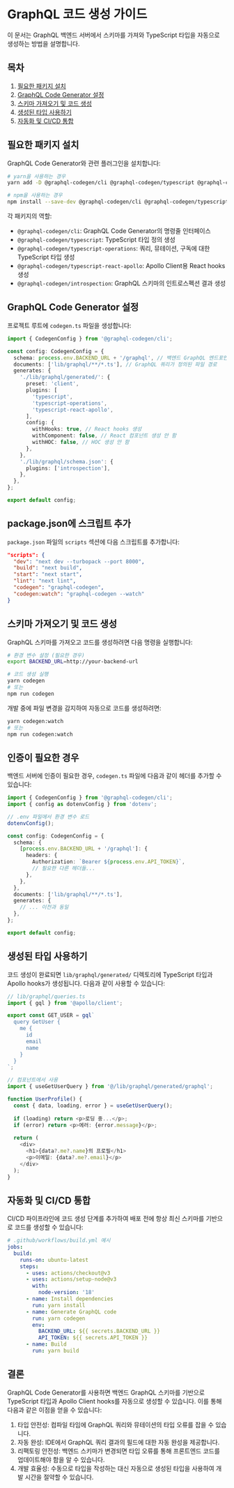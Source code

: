 # GraphQL 코드 생성 가이드

이 문서는 GraphQL 백엔드 서버에서 스키마를 가져와 TypeScript 타입을 자동으로 생성하는 방법을 설명합니다.

## 목차

1. [필요한 패키지 설치](#필요한-패키지-설치)
2. [GraphQL Code Generator 설정](#graphql-code-generator-설정)
3. [스키마 가져오기 및 코드 생성](#스키마-가져오기-및-코드-생성)
4. [생성된 타입 사용하기](#생성된-타입-사용하기)
5. [자동화 및 CI/CD 통합](#자동화-및-cicd-통합)

## 필요한 패키지 설치

GraphQL Code Generator와 관련 플러그인을 설치합니다:

```bash
# yarn을 사용하는 경우
yarn add -D @graphql-codegen/cli @graphql-codegen/typescript @graphql-codegen/typescript-operations @graphql-codegen/typescript-react-apollo @graphql-codegen/introspection

# npm을 사용하는 경우
npm install --save-dev @graphql-codegen/cli @graphql-codegen/typescript @graphql-codegen/typescript-operations @graphql-codegen/typescript-react-apollo @graphql-codegen/introspection
```

각 패키지의 역할:
- `@graphql-codegen/cli`: GraphQL Code Generator의 명령줄 인터페이스
- `@graphql-codegen/typescript`: TypeScript 타입 정의 생성
- `@graphql-codegen/typescript-operations`: 쿼리, 뮤테이션, 구독에 대한 TypeScript 타입 생성
- `@graphql-codegen/typescript-react-apollo`: Apollo Client용 React hooks 생성
- `@graphql-codegen/introspection`: GraphQL 스키마의 인트로스펙션 결과 생성

## GraphQL Code Generator 설정

프로젝트 루트에 `codegen.ts` 파일을 생성합니다:

```typescript
import { CodegenConfig } from '@graphql-codegen/cli';

const config: CodegenConfig = {
  schema: process.env.BACKEND_URL + '/graphql', // 백엔드 GraphQL 엔드포인트
  documents: ['lib/graphql/**/*.ts'], // GraphQL 쿼리가 정의된 파일 경로
  generates: {
    './lib/graphql/generated/': {
      preset: 'client',
      plugins: [
        'typescript',
        'typescript-operations',
        'typescript-react-apollo',
      ],
      config: {
        withHooks: true, // React hooks 생성
        withComponent: false, // React 컴포넌트 생성 안 함
        withHOC: false, // HOC 생성 안 함
      },
    },
    './lib/graphql/schema.json': {
      plugins: ['introspection'],
    },
  },
};

export default config;
```

## package.json에 스크립트 추가

`package.json` 파일의 `scripts` 섹션에 다음 스크립트를 추가합니다:

```json
"scripts": {
  "dev": "next dev --turbopack --port 8000",
  "build": "next build",
  "start": "next start",
  "lint": "next lint",
  "codegen": "graphql-codegen",
  "codegen:watch": "graphql-codegen --watch"
}
```

## 스키마 가져오기 및 코드 생성

GraphQL 스키마를 가져오고 코드를 생성하려면 다음 명령을 실행합니다:

```bash
# 환경 변수 설정 (필요한 경우)
export BACKEND_URL=http://your-backend-url

# 코드 생성 실행
yarn codegen
# 또는
npm run codegen
```

개발 중에 파일 변경을 감지하여 자동으로 코드를 생성하려면:

```bash
yarn codegen:watch
# 또는
npm run codegen:watch
```

## 인증이 필요한 경우

백엔드 서버에 인증이 필요한 경우, `codegen.ts` 파일에 다음과 같이 헤더를 추가할 수 있습니다:

```typescript
import { CodegenConfig } from '@graphql-codegen/cli';
import { config as dotenvConfig } from 'dotenv';

// .env 파일에서 환경 변수 로드
dotenvConfig();

const config: CodegenConfig = {
  schema: {
    [process.env.BACKEND_URL + '/graphql']: {
      headers: {
        Authorization: `Bearer ${process.env.API_TOKEN}`,
        // 필요한 다른 헤더들...
      },
    },
  },
  documents: ['lib/graphql/**/*.ts'],
  generates: {
    // ... 이전과 동일
  },
};

export default config;
```

## 생성된 타입 사용하기

코드 생성이 완료되면 `lib/graphql/generated/` 디렉토리에 TypeScript 타입과 Apollo hooks가 생성됩니다. 다음과 같이 사용할 수 있습니다:

```typescript
// lib/graphql/queries.ts
import { gql } from '@apollo/client';

export const GET_USER = gql`
  query GetUser {
    me {
      id
      email
      name
    }
  }
`;

// 컴포넌트에서 사용
import { useGetUserQuery } from '@/lib/graphql/generated/graphql';

function UserProfile() {
  const { data, loading, error } = useGetUserQuery();
  
  if (loading) return <p>로딩 중...</p>;
  if (error) return <p>에러: {error.message}</p>;
  
  return (
    <div>
      <h1>{data?.me?.name}의 프로필</h1>
      <p>이메일: {data?.me?.email}</p>
    </div>
  );
}
```

## 자동화 및 CI/CD 통합

CI/CD 파이프라인에 코드 생성 단계를 추가하여 배포 전에 항상 최신 스키마를 기반으로 코드를 생성할 수 있습니다:

```yaml
# .github/workflows/build.yml 예시
jobs:
  build:
    runs-on: ubuntu-latest
    steps:
      - uses: actions/checkout@v3
      - uses: actions/setup-node@v3
        with:
          node-version: '18'
      - name: Install dependencies
        run: yarn install
      - name: Generate GraphQL code
        run: yarn codegen
        env:
          BACKEND_URL: ${{ secrets.BACKEND_URL }}
          API_TOKEN: ${{ secrets.API_TOKEN }}
      - name: Build
        run: yarn build
```

## 결론

GraphQL Code Generator를 사용하면 백엔드 GraphQL 스키마를 기반으로 TypeScript 타입과 Apollo Client hooks를 자동으로 생성할 수 있습니다. 이를 통해 다음과 같은 이점을 얻을 수 있습니다:

1. 타입 안전성: 컴파일 타임에 GraphQL 쿼리와 뮤테이션의 타입 오류를 잡을 수 있습니다.
2. 자동 완성: IDE에서 GraphQL 쿼리 결과의 필드에 대한 자동 완성을 제공합니다.
3. 리팩토링 안전성: 백엔드 스키마가 변경되면 타입 오류를 통해 프론트엔드 코드를 업데이트해야 함을 알 수 있습니다.
4. 개발 효율성: 수동으로 타입을 작성하는 대신 자동으로 생성된 타입을 사용하여 개발 시간을 절약할 수 있습니다.